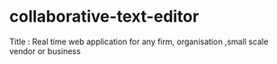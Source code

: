 # collaborative-text-editor
Title : Real time web application for any firm, organisation ,small scale vendor or business
